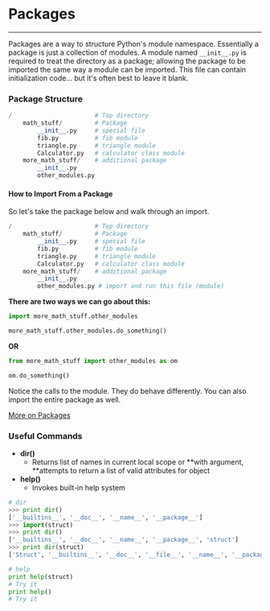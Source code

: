 # Packages

---

Packages are a way to structure Python's module namespace. Essentially a package is just a collection of modules. A module named `__init__.py` is required to treat the directory as a package; allowing the package to be imported the same way a module can be imported. This file can contain initialization code... but it's often best to leave it blank.

### Package Structure

```py
/                       # Top directory
    math_stuff/         # Package
        __init__.py     # special file
        fib.py          # fib module 
        triangle.py     # triangle module 
        Calculator.py   # calculator class module
    more_math_stuff/    # additional package 
        __init__.py 
        other_modules.py
```

#### How to Import From a Package

So let's take the package below and walk through an import.

```py
/                       # Top directory
    math_stuff/         # Package
        __init__.py     # special file
        fib.py          # fib module 
        triangle.py     # triangle module 
        Calculator.py   # calculator class module
    more_math_stuff/    # additional package 
        __init__.py 
        other_modules.py # import and run this file (module)
```

**There are two ways we can go about this:**

```py
import more_math_stuff.other_modules

more_math_stuff.other_modules.do_something()
```

**OR**

```py
from more_math_stuff import other_modules as om

om.do_something()
```

Notice the calls to the module. They do behave differently. You can also import the entire package as well. 

[More on Packages](https://realpython.com/python-modules-packages/#python-packages)

### Useful Commands

* **dir\(\)**
    * Returns list of names in current local scope or **with argument, **attempts to return a list of valid attributes for object
* **help\(\)**
    * Invokes built-in help system

```py
# dir
>>> print dir()
['__builtins__', '__doc__', '__name__', '__package__']
>>> import(struct)
>>> print dir()
['__builtins__', '__doc__', '__name__', '__package__', 'struct']
>>> print dir(struct)
['Struct', '__builtins__', '__doc__', '__file__', '__name__', '__package__', '_clearcache', 'calcsize', 'error', 'pack', 'pack_into', 'unpack', 'unpack_from']

# help
print help(struct)
# Try it
print help()
# Try it
```



